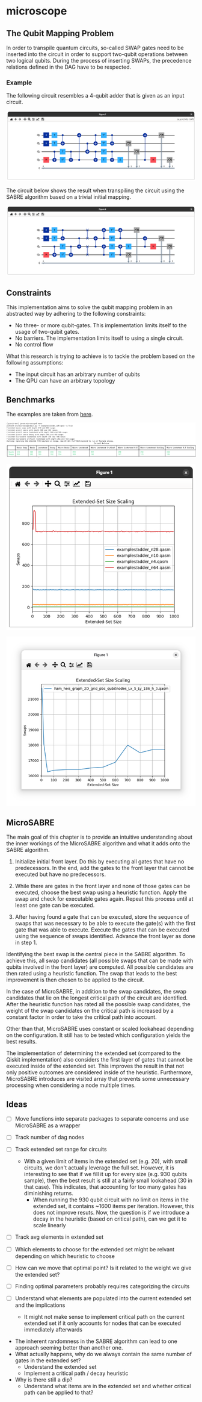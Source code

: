# microscope

## The Qubit Mapping Problem

In order to transpile quantum circuits, so-called SWAP gates need to be
inserted into the circuit in order to support two-qubit operations between two
logical qubits. During the process of inserting SWAPs, the precedence relations
defined in the DAG have to be respected.

### Example

The following circuit resembles a 4-qubit adder that is given as an input
circuit.

![Input Circuit](./assets/input_circuit.png)

The circuit below shows the result when transpiling the circuit using the SABRE
algorithm based on a trivial initial mapping.

![Output Circuit Transpiled using SABRE](./assets/sabre_circuit.png)

## Constraints

This implementation aims to solve the qubit mapping problem in an abstracted
way by adhering to the following constraints:

- No three- or more qubit-gates. This implementation limits itself to the usage
  of two-qubit gates.
- No barriers. The implementation limits itself to using a single circuit.
- No control flow

What this research is trying to achieve is to tackle the problem based on the
following assumptions:

- The input circuit has an arbitrary number of qubits
- The QPU can have an arbitrary topology

## Benchmarks

The examples are taken from
[here](https://github.com/pnnl/QASMBench/blob/master/large/adder_n28/adder_n28.qasm).

![Qiskit vs Micro](./assets/comparison.png)

![Extended Set Scaling](./assets/es_scaling_64.png)

![930 Qubit Hamiltonian Scaling](./assets/930_hamiltonian.png)

## MicroSABRE

The main goal of this chapter is to provide an intuitive understanding about
the inner workings of the MicroSABRE algorithm and what it adds onto the SABRE
algorithm.

1. Initialize initial front layer. Do this by executing all gates that have no
   predecessors. In the end, add the gates to the front layer that cannot be
   executed but have no predecessors.

2. While there are gates in the front layer and none of those gates can be
   executed, choose the best swap using a heuristic function. Apply the swap
   and check for executable gates again. Repeat this process until at least one
   gate can be executed.

3. After having found a gate that can be executed, store the sequence of swaps
   that was necessary to be able to execute the gate(s) with the first gate
   that was able to execute. Execute the gates that can be executed using the
   sequence of swaps identified. Advance the front layer as done in step 1.

Identifying the best swap is the central piece in the SABRE algorithm. To
achieve this, all swap candidates (all possible swaps that can be made with
qubits involved in the front layer) are computed. All possible candidates are
then rated using a heuristic function. The swap that leads to the best
improvement is then chosen to be applied to the circuit.

In the case of MicroSABRE, in addition to the swap candidates, the swap
candidates that lie on the longest critical path of the circuit are identified.
After the heuristic function has rated all the possible swap candidates, the
weight of the swap candidates on the critical path is increased by a constant
factor in order to take the critical path into account.

Other than that, MicroSABRE uses constant or scaled lookahead depending on the
configuration. It still has to be tested which configuration yields the best
results.

The implementation of determining the extended set (compared to the Qiskit
implementation) also considers the first layer of gates that cannot be executed
inside of the extended set. This improves the result in that not only positive
outcomes are considered inside of the heuristic. Furthermore, MicroSABRE
introduces are visited array that prevents some unnecessary processing when
considering a node multiple times.


## Ideas

- [ ] Move functions into separate packages to separate concerns and use MicroSABRE as a wrapper
- [ ] Track number of dag nodes
- [ ] Track extended set range for circuits
    - With a given limit of items in the extended set (e.g. 20), with small
      circuits, we don't actually leverage the full set. However, it is
      interesting to see that if we fill it up for every size (e.g. 930 qubits
      sample), then the best result is still at a fairly small lookahead (30 in
      that case). This indicates, that accounting for too many gates has
      diminishing returns.
        - When running the 930 qubit circuit with no limit on items in the extended set, it contains ~1600 items per iteration. However, this does not improve resuts. Now, the question is if we introduce a decay in the heuristic (based on critical path), can we get it to scale linearly
- [ ] Track avg elements in extended set
- [ ] Which elements to choose for the extended set might be relvant depending
  on which heuristic to choose
- [ ] How can we move that optimal point? Is it related to the weight we give
  the extended set?

- [ ] Finding optimal parameters probably requires categorizing the circuits
- [ ] Understand what elements are populated into the current extended set and
  the implications
    - It might not make sense to implement critical path on the current
      extended set if it only accounts for nodes that can be executed
      immediately afterwards
- The inherent randomness in the SABRE algorithm can lead to one approach seeming better than another one.
- What actually happens, why do we always contain the same number of gates in the extended set?
  - Understand the extended set
  - Implement a critical path / decay heuristic
- Why is there still a dip?
  - Understand what items are in the extended set and whether critical path can be applied to that?